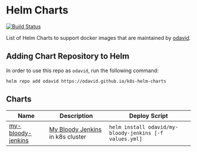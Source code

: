 # Helm Charts
[![Build Status](https://travis-ci.com/odavid/k8s-helm-charts.svg?branch=master)](https://travis-ci.com/odavid/k8s-helm-charts)

List of Helm Charts to support docker images that are maintained by [odavid](https://github.com/odavid).

## Adding Chart Repository to Helm
In order to use this repo as `odavid`, run the following command:

```shell
helm repo add odavid https://odavid.github.io/k8s-helm-charts
```


## Charts

Name|Description|Deploy Script
---|---|--------------
[my-bloody-jenkins](charts/my-bloody-jenkins)| [My Bloody Jenkins](https://github.com/odavid/my-bloody-jenkins) in k8s cluster| ```helm install odavid/my-bloody-jenkins [-f values.yml]```
